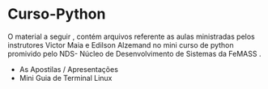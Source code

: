 # Curso-Python


O material a seguir , contém arquivos referente as aulas ministradas pelos instrutores Victor Maia e Edilson Alzemand
no mini curso de python promivido pelo NDS- Núcleo de Desenvolvimento de Sistemas da FeMASS .

* As Apostilas / Apresentações 
* Mini Guia de Terminal Linux 
